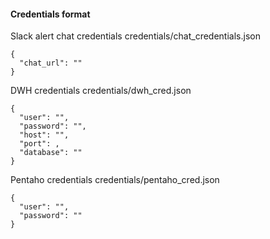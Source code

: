 #### Credentials format

Slack alert chat credentials
credentials/chat_credentials.json
```
{
  "chat_url": ""
}
```

DWH credentials
credentials/dwh_cred.json
```
{
  "user": "",
  "password": "",
  "host": "",
  "port": ,
  "database": ""
}
```

Pentaho credentials
credentials/pentaho_cred.json
```
{
  "user": "",
  "password": ""
}
```
